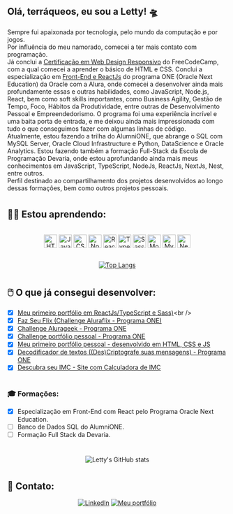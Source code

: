 ## **Olá, terráqueos, eu sou a Letty!** 🛸

Sempre fui apaixonada por tecnologia, pelo mundo da computação e por jogos. <br/>
Por influência do meu namorado, comecei a ter mais contato com programação. <br/>
Já conclui a <a href="https://www.freecodecamp.org/certification/lettyviana/responsive-web-design">Certificação em Web Design Responsivo</a> do FreeCodeCamp, com a qual comecei a aprender o básico de HTML e CSS. Conclui a especialização em <a href="https://cursos.alura.com.br/emprega-one/profile/letisviana">Front-End e ReactJs</a> do programa ONE (Oracle Next Education) da Oracle com a Alura, onde comecei a desenvolver ainda mais profundamente essas e outras habilidades, como JavaScript, Node.js, React, bem como soft skills importantes, como Business Agility, Gestão de Tempo, Foco, Hábitos da Produtividade, entre outras de Desenvolvimento Pessoal e Empreendedorismo. O programa foi uma experiência incrível e uma baita porta de entrada, e me deixou ainda mais impressionada com tudo o que conseguimos fazer com algumas linhas de código. <br/>
Atualmente, estou fazendo a trilha do AlumniONE, que abrange o SQL com MySQL Server, Oracle Cloud Infrastructure e Python, DataScience e Oracle Analytics. 
Estou fazendo também a formação Full-Stack da Escola de Programação Devaria, onde estou aprofundando ainda mais meus conhecimentos em JavaScript, TypeScript, NodeJs, ReactJs, NextJs, Nest, entre outros. <br/>
Perfil destinado ao compartilhamento dos projetos desenvolvidos ao longo dessas formações, bem como outros projetos pessoais.

#

## 👩‍💻 **Estou aprendendo:**
<div style="display: inline_block" align="center"><br />
    <img src="https://cdn.jsdelivr.net/gh/devicons/devicon/icons/html5/html5-original.svg" height="30px" alt="HTML5" align="center"/>
    <img src="https://cdn.jsdelivr.net/gh/devicons/devicon/icons/javascript/javascript-plain.svg" height="30px" alt="JavaScript" align="center"/>
    <img src="https://cdn.jsdelivr.net/gh/devicons/devicon/icons/css3/css3-original.svg" height="30px" alt="CSS3" align="center"/>
    <img src="https://cdn.jsdelivr.net/gh/devicons/devicon/icons/nodejs/nodejs-original.svg" height="30px" alt="NodeJS" align="center"/>
    <img src="https://cdn.jsdelivr.net/gh/devicons/devicon/icons/react/react-original.svg" height="30px" alt="ReactJs" align="center"/>
    <img src="https://cdn.jsdelivr.net/gh/devicons/devicon/icons/typescript/typescript-original.svg" height="30px" alt="TypeScript" align="center"/>
    <img src="https://cdn.jsdelivr.net/gh/devicons/devicon/icons/sass/sass-original.svg" height="30px" alt="Sass" align="center"/>
    <img src="https://cdn.jsdelivr.net/gh/devicons/devicon/icons/mongodb/mongodb-original-wordmark.svg" height="30px" alt="MongoDB" align="center"/>
    <img src="https://cdn.jsdelivr.net/gh/devicons/devicon/icons/mysql/mysql-original-wordmark.svg" height="30px" alt="MySQL" align="center"/>
    <img src="https://cdn.jsdelivr.net/gh/devicons/devicon/icons/nestjs/nestjs-plain-wordmark.svg" height="30px" alt="NestJS" align="center"/>
        
</div><br />
<div align="center">
    
[![Top Langs](https://github-readme-stats.vercel.app/api/top-langs/?username=lettyviana&layout=compact&langs_count=3&theme=midnight-purple)](https://github.com/lettyviana/github-readme-stats)
</div>

#

## 🖱️ **O que já consegui desenvolver:**
- [x] [Meu primeiro portfólio em ReactJs/TypeScript e Sass)]([https://faz-seu-flix.vercel.app/](https://lettyviana-frontend-dev.vercel.app/))<br />
- [x] [Faz Seu Flix (Challenge Aluraflix - Programa ONE)](https://faz-seu-flix.vercel.app/)<br />
- [x] [Challenge Alurageek - Programa ONE](https://lettyviana.github.io/challenge-alurageek-one-t5/)<br />
- [x] [Challenge portfólio pessoal - Programa ONE](https://lettyviana.github.io/challenge-portfolio-alura/)<br />
- [x] [Meu primeiro portfólio pessoal - desenvolvido em HTML, CSS e JS](https://portfolio-lettyviana.vercel.app/)<br />
- [x] [Decodificador de textos ((Des)Criptografe suas mensagens) - Programa ONE](https://lettyviana.github.io/decodificador-de-mensagens/)<br />
- [x] [Descubra seu IMC - Site com Calculadora de IMC](https://lettyviana.github.io/site-calculadora-imc/)<br />

#

### 🎓 **Formações:**
- [x] Especialização em Front-End com React pelo Programa Oracle Next Education.
- [ ] Banco de Dados SQL do AlumniONE.
- [ ] Formação Full Stack da Devaria.
#

<div align="center">
    
![Letty's GitHub stats](https://github-readme-stats.vercel.app/api?username=lettyviana&show_icons=true&theme=midnight-purple)
</div>

#

## 📲 **Contato:** 

<div align="center">
    
[![LinkedIn](https://img.shields.io/badge/LinkedIn-0077B5?style=for-the-badge&logo=linkedin&logoColor=white)](https://www.linkedin.com/in/leticiaviana-trad-dev)
[![Meu portfólio](https://img.shields.io/badge/my_portfolio_website-purple?style=for-the-badge&logo=html5)]([https://faz-seu-flix.vercel.app/](https://lettyviana-frontend-dev.vercel.app/))
</div>
